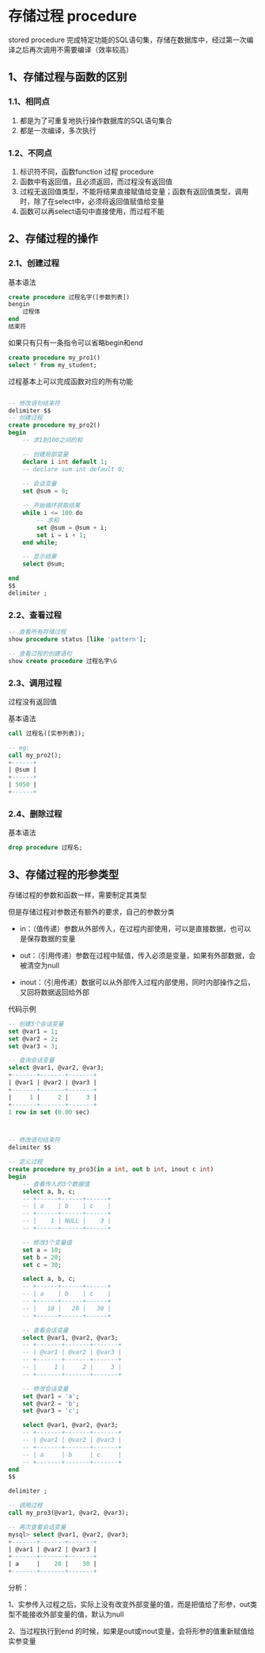 # 存储过程 procedure

stored procedure 完成特定功能的SQL语句集，存储在数据库中，经过第一次编译之后再次调用不需要编译（效率较高）

## 1、存储过程与函数的区别

### 1.1、相同点

1. 都是为了可重复地执行操作数据库的SQL语句集合
2. 都是一次编译，多次执行

### 1.2、不同点

1. 标识符不同，函数function 过程 procedure
2. 函数中有返回值，且必须返回，而过程没有返回值
3. 过程无返回值类型，不能将结果直接赋值给变量；函数有返回值类型，调用时，除了在select中，必须将返回值赋值给变量
4. 函数可以再select语句中直接使用，而过程不能


## 2、存储过程的操作

### 2.1、创建过程

基本语法

```sql
create procedure 过程名字([参数列表])
bengin
    过程体
end
结束符
```

如果只有只有一条指令可以省略begin和end

```sql
create procedure my_pro1()
select * from my_student;
```

过程基本上可以完成函数对应的所有功能

```sql

-- 修改语句结束符
delimiter $$
-- 创建过程
create procedure my_pro2()
begin
    -- 求1到100之间的和

    -- 创建局部变量
    declare i int default 1;
    -- declare sum int default 0;
    
    -- 会话变量
    set @sum = 0;

    -- 开始循环获取结果
    while i <= 100 do
        -- 求和
        set @sum = @sum + i;
        set i = i + 1;
    end while;

    -- 显示结果
    select @sum;

end
$$
delimiter ;
```

### 2.2、查看过程

```sql
-- 查看所有存储过程
show procedure status [like 'pattern'];

-- 查看过程的创建语句
show create procedure 过程名字\G
```

### 2.3、调用过程

过程没有返回值

基本语法

```sql
call 过程名([实参列表]);

-- eg:
call my_pro2();
+------+
| @sum |
+------+
| 5050 |
+------+
```


### 2.4、删除过程

基本语法

```sql
drop procedure 过程名;
```

## 3、存储过程的形参类型

存储过程的参数和函数一样，需要制定其类型

但是存储过程对参数还有额外的要求，自己的参数分类

- in：（值传递）参数从外部传入，在过程内部使用，可以是直接数据，也可以是保存数据的变量

- out：（引用传递）参数在过程中赋值，传入必须是变量，如果有外部数据，会被清空为null

- inout：（引用传递）数据可以从外部传入过程内部使用，同时内部操作之后，又回将数据返回给外部

代码示例

```sql
-- 创建3个会话变量
set @var1 = 1;
set @var2 = 2;
set @var3 = 3;

-- 查询会话变量
select @var1, @var2, @var3;
+-------+-------+-------+
| @var1 | @var2 | @var3 |
+-------+-------+-------+
|     1 |     2 |     3 |
+-------+-------+-------+
1 row in set (0.00 sec)



-- 修改语句结束符
delimiter $$

-- 定义过程
create procedure my_pro3(in a int, out b int, inout c int)
begin
    -- 查看传入的3个数据值
    select a, b, c;
    -- +------+------+------+
    -- | a    | b    | c    |
    -- +------+------+------+
    -- |    1 | NULL |    3 |
    -- +------+------+------+

    -- 修改3个变量值
    set a = 10;
    set b = 20;
    set c = 30;

    select a, b, c;
    -- +------+------+------+
    -- | a    | b    | c    |
    -- +------+------+------+
    -- |   10 |   20 |   30 |
    -- +------+------+------+

    -- 查看会话变量
    select @var1, @var2, @var3;
    -- +-------+-------+-------+
    -- | @var1 | @var2 | @var3 |
    -- +-------+-------+-------+
    -- |     1 |     2 |     3 |
    -- +-------+-------+-------+

    -- 修改会话变量
    set @var1 = 'a';
    set @var2 = 'b';
    set @var3 = 'c';

    select @var1, @var2, @var3;
    -- +-------+-------+-------+
    -- | @var1 | @var2 | @var3 |
    -- +-------+-------+-------+
    -- | a     | b     | c     |
    -- +-------+-------+-------+
end
$$

delimiter ;

-- 调用过程
call my_pro3(@var1, @var2, @var3);

-- 再次查看会话变量
mysql> select @var1, @var2, @var3;
+-------+-------+-------+
| @var1 | @var2 | @var3 |
+-------+-------+-------+
| a     |    20 |    30 |
+-------+-------+-------+
```

分析：

1、实参传入过程之后，实际上没有改变外部变量的值，而是把值给了形参，out类型不能接收外部变量的值，默认为null

2、当过程执行到end 的时候，如果是out或inout变量，会将形参的值重新赋值给实参变量
